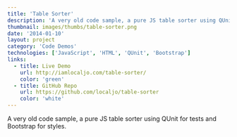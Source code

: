 ```yaml
---
title: 'Table Sorter'
description: 'A very old code sample, a pure JS table sorter using QUnit for tests and Bootstrap for styles.'
thumbnail: images/thumbs/table-sorter.png
date: '2014-01-10'
layout: project
category: 'Code Demos'
technologies: ['JavaScript', 'HTML', 'QUnit', 'Bootstrap']
links:
  - title: Live Demo
    url: http://iamlocaljo.com/table-sorter/
    color: 'green'
  - title: GitHub Repo
    url: https://github.com/localjo/table-sorter
    color: 'white'
---
```


A very old code sample, a pure JS table sorter using QUnit for tests and Bootstrap for styles.
